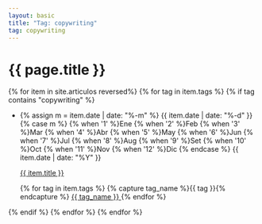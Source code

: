 ```yaml
---
layout: basic
title: "Tag: copywriting"
tag: copywriting
---
```


<h1>{{ page.title }}</h1>

{% for item in site.articulos reversed%}
{% for tag in item.tags %}
{% if tag contains "copywriting" %}
<ul>
    <li class="tag-list-date">
        <p class="first-date">
        {% assign m = item.date | date: "%-m" %}
        {{ item.date | date: "%-d" }}
        {% case m %}
        {% when '1' %}Ene
        {% when '2' %}Feb
        {% when '3' %}Mar
        {% when '4' %}Abr
        {% when '5' %}May
        {% when '6' %}Jun
        {% when '7' %}Jul
        {% when '8' %}Aug
        {% when '9' %}Set
        {% when '10' %}Oct
        {% when '11' %}Nov
        {% when '12' %}Dic
        {% endcase %}
        {{ item.date | date: "%Y" }}
        </p>
        <a class="link-list" href="{{ item.url | prepend: site.baseurl }}">
        {{ item.title }}
        </a>
        <p class="push">
        {% for tag in item.tags %}
        {% capture tag_name %}{{ tag }}{% endcapture %}
            <a href="/blog-de-bolsillo/tag/{{ tag_name }}">
                <span class="tag-highligher">
                    <nobr class="tag-cuadro">{{ tag_name }}
                    </nobr>
                </span>
            </a>
        {% endfor %}
        </p>
    </li>
</ul>
{% endif %}
{% endfor %}
{% endfor %}
